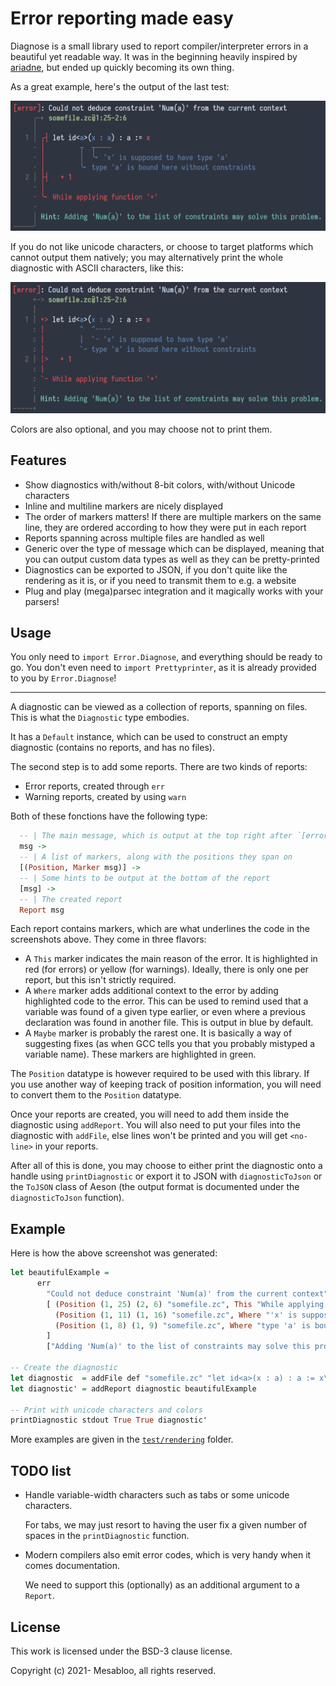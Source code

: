 # Error reporting made easy

Diagnose is a small library used to report compiler/interpreter errors in a beautiful yet readable way.
It was in the beginning heavily inspired by [ariadne](https://github.com/zesterer/ariadne), but ended up quickly becoming its own thing.

As a great example, here's the output of the last test:

![first example](./assets/real-world-example-unicode.png)

If you do not like unicode characters, or choose to target platforms which cannot output them natively;
you may alternatively print the whole diagnostic with ASCII characters, like this:

![second example](./assets/real-world-example-ascii.png)

Colors are also optional, and you may choose not to print them.

## Features

- Show diagnostics with/without 8-bit colors, with/without Unicode characters
- Inline and multiline markers are nicely displayed
- The order of markers matters!
  If there are multiple markers on the same line, they are ordered according to how they were put in each report
- Reports spanning across multiple files are handled as well
- Generic over the type of message which can be displayed, meaning that you can output custom data types as well as they can be pretty-printed
- Diagnostics can be exported to JSON, if you don't quite like the rendering as it is, or if you need to transmit them to e.g. a website
- Plug and play (mega)parsec integration and it magically works with your parsers!

## Usage

You only need to `import Error.Diagnose`, and everything should be ready to go.
You don't even need to `import Prettyprinter`, as it is already provided to you by `Error.Diagnose`!

--------

A diagnostic can be viewed as a collection of reports, spanning on files.
This is what the `Diagnostic` type embodies.

It has a `Default` instance, which can be used to construct an empty diagnostic (contains no reports, and has no files).

The second step is to add some reports.
There are two kinds of reports:
- Error reports, created through `err`
- Warning reports, created by using `warn`

Both of these fonctions have the following type:
```haskell
  -- | The main message, which is output at the top right after `[error]` or `[warning]`
  msg ->
  -- | A list of markers, along with the positions they span on
  [(Position, Marker msg)] ->
  -- | Some hints to be output at the bottom of the report
  [msg] ->
  -- | The created report
  Report msg
```

Each report contains markers, which are what underlines the code in the screenshots above.
They come in three flavors:
- A `This` marker indicates the main reason of the error.
  It is highlighted in red (for errors) or yellow (for warnings).
  Ideally, there is only one per report, but this isn't strictly required.
- A `Where` marker adds additional context to the error by adding highlighted code to the error.
  This can be used to remind used that a variable was found of a given type earlier, or even where a previous declaration was found in another file.
  This is output in blue by default.
- A `Maybe` marker is probably the rarest one.
  It is basically a way of suggesting fixes (as when GCC tells you that you probably mistyped a variable name).
  These markers are highlighted in green.

The `Position` datatype is however required to be used with this library.
If you use another way of keeping track of position information, you will need to convert them to the `Position` datatype.

Once your reports are created, you will need to add them inside the diagnostic using `addReport`.
You will also need to put your files into the diagnostic with `addFile`, else lines won't be printed and you will get `<no-line>` in your reports.

After all of this is done, you may choose to either print the diagnostic onto a handle using `printDiagnostic`
or export it to JSON with `diagnosticToJson` or the `ToJSON` class of Aeson (the output format is documented under the `diagnosticToJson` function).

## Example

Here is how the above screenshot was generated:
```haskell
let beautifulExample =
      err
        "Could not deduce constraint 'Num(a)' from the current context"
        [ (Position (1, 25) (2, 6) "somefile.zc", This "While applying function '+'"),
          (Position (1, 11) (1, 16) "somefile.zc", Where "'x' is supposed to have type 'a'"),
          (Position (1, 8) (1, 9) "somefile.zc", Where "type 'a' is bound here without constraints")
        ]
        ["Adding 'Num(a)' to the list of constraints may solve this problem."]

-- Create the diagnostic 
let diagnostic  = addFile def "somefile.zc" "let id<a>(x : a) : a := x\n  + 1"
let diagnostic' = addReport diagnostic beautifulExample

-- Print with unicode characters and colors
printDiagnostic stdout True True diagnostic'
```

More examples are given in the [`test/rendering`](./test/rendering) folder.

## TODO list

- Handle variable-width characters such as tabs or some unicode characters.

  For tabs, we may just resort to having the user fix a given number of
  spaces in the `printDiagnostic` function.
- Modern compilers also emit error codes, which is very handy when it comes documentation.

  We need to support this (optionally) as an additional argument to a `Report`.

## License

This work is licensed under the BSD-3 clause license.

Copyright (c) 2021- Mesabloo, all rights reserved.

